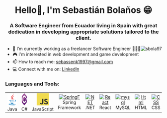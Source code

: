 <h1 align="center">Hello👋, I'm Sebastián Bolaños 😁</h1>
<h3 align="center">A Software Engineer from Ecuador living in Spain with great dedication in developing appropriate solutions tailored to the client.</h3>
<a><img align="right" src="https://github-readme-stats.vercel.app/api/top-langs?username=sbola97&show_icons=true&theme=dark&title_color=ffffff&text_color=ffffff&locale=en&layout=compact" alt="sbola97" /></a>

- 🔭 I’m currently working as a freelancer Software Engineer 👨🏻‍💻
- 🎮 I'm interested in web development and game development
- 📫 How to reach me: sebassenk1997@gmail.com
- 💻 Connect with me on: [LinkedIn](https://www.linkedin.com/in/paul-sebasti%C3%A1n-bola%C3%B1os-hidalgo-448999285/)

<h3 align="left">Languages and Tools:</h3>

<table>
  <tr>
    <td align="center" width="96">
    <a href="https://www.java.com" target="_blank" rel="noreferrer">
        <img src="https://raw.githubusercontent.com/devicons/devicon/master/icons/java/java-original.svg" alt="java"
            width="40" height="40" />
    </a>
      <br>Java
    </td>
    <td align="center" width="96">
    <a href="https://www.w3schools.com/cs/" target="_blank" rel="noreferrer">
        <img src="https://raw.githubusercontent.com/devicons/devicon/master/icons/csharp/csharp-original.svg"
            alt="csharp" width="40" height="40" />
    </a>
      <br>C#
    </td>
    <td align="center" width="96">
    <a href="https://developer.mozilla.org/en-US/docs/Web/JavaScript" target="_blank" rel="noreferrer">
        <img src="https://raw.githubusercontent.com/devicons/devicon/master/icons/javascript/javascript-original.svg"
            alt="javascript" width="40" height="40" />
    </a>
      <br>JavaScript
    </td>
    <td align="center" width="96">
      <a href="#macropower-tech">
        <img src="https://user-images.githubusercontent.com/25181517/117201470-f6d56780-adec-11eb-8f7c-e70e376cfd07.png" width="48" height="48" alt="SpringF" />
      </a>
      <br>Spring Framework
    </td>
    <td align="center" width="96">
      <a href="#" >
        <img src="https://user-images.githubusercontent.com/25181517/121405754-b4f48f80-c95d-11eb-8893-fc325bde617f.png" width="48" height="48" alt="NET" />
      </a>
      <br>.NET
    </td>
    <td align="center" width="96">
      <a href="#" >
        <img src="https://user-images.githubusercontent.com/25181517/183897015-94a058a6-b86e-4e42-a37f-bf92061753e5.png" width="48" height="48" alt="React" />
      </a>
      <br>React
    </td>
    <td align="center" width="96"> 
      <a href="#macropower-tech" >
        <img src="https://user-images.githubusercontent.com/25181517/183896128-ec99105a-ec1a-4d85-b08b-1aa1620b2046.png" width="48" height="48" alt="mysql" />
      </a>
      <br>MySQL
    </td>
    <td align="center"  width="96">
      <a href="#">
        <img src="https://user-images.githubusercontent.com/25181517/192158954-f88b5814-d510-4564-b285-dff7d6400dad.png" width="48" height="48" alt="Html" />
      </a>
      <br>HTML
    </td>
    <td align="center" width="96">
      <a href="#" >
        <img src="https://user-images.githubusercontent.com/25181517/183898674-75a4a1b1-f960-4ea9-abcb-637170a00a75.png" width="48" height="48" alt="CSS" />
      </a>
      <br>CSS
    </td>
        <td align="center" width="96">
      <a href="#" >
        <img src="https://user-images.githubusercontent.com/25181517/202896760-337261ed-ee92-4979-84c4-d4b829c7355d.png" width="48" height="48" alt="Tailwind" />
      </a>
      <br>Tailwind
    </td>
        </td>
        <td align="center" width="96">
      <a href="#" >
        <img src="https://user-images.githubusercontent.com/25181517/117207242-07d5a700-adf4-11eb-975e-be04e62b984b.png" width="48" height="48" alt="Maven" />
      </a>
      <br>Maven
    </td>
      </td>
        <td align="center" width="96">
      <a href="#">
        <img src="https://user-images.githubusercontent.com/25181517/190229463-87fa862f-ccf0-48da-8023-940d287df610.png" width="48" height="48" alt="Lombok" />
      </a>
      <br>Lombok
    </td>
        </td>
        <td align="center" width="96">
      <a href="#" >
        <img src="https://user-images.githubusercontent.com/25181517/193427941-9437dbbe-376f-40dc-9573-0ef5c02a26a7.png" width="48" height="48" alt="Unity" />
      </a>
      <br>Unity
    </td>
  </tr>
</table>
